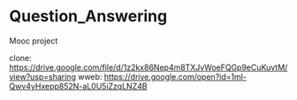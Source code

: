# Question_Answering
Mooc project

clone: https://drive.google.com/file/d/1z2kx86Nep4m8TXJvWoeFQGp9eCuKuvtM/view?usp=sharing
wweb: https://drive.google.com/open?id=1ml-Qwv4yHxepp852N-aL0U5iZzqLNZ4B
